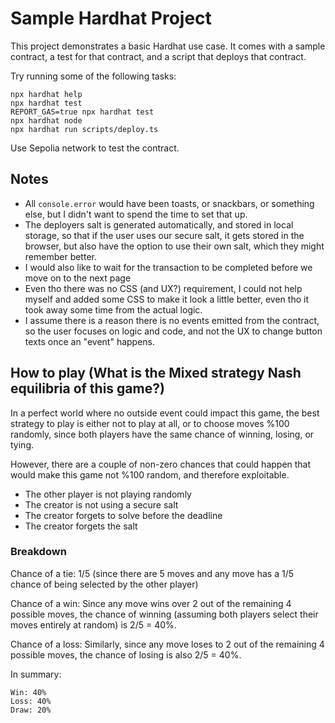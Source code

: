 # Sample Hardhat Project

This project demonstrates a basic Hardhat use case. It comes with a sample contract, a test for that contract, and a script that deploys that contract.

Try running some of the following tasks:

```shell
npx hardhat help
npx hardhat test
REPORT_GAS=true npx hardhat test
npx hardhat node
npx hardhat run scripts/deploy.ts
```

Use Sepolia network to test the contract. 

## Notes
* All `console.error` would have been toasts, or snackbars, or something else, but I didn't want to spend the time to set that up.
* The deployers salt is generated automatically, and stored in local storage, so that if the user uses our secure salt, it gets stored in the browser, but also have the option to use their own salt, which they might remember better.
* I would also like to wait for the transaction to be completed before we move on to the next page
* Even tho there was no CSS (and UX?) requirement, I could not help myself and added some CSS to make it look a little better, even tho it took away some time from the actual logic.
* I assume there is a reason there is no events emitted from the contract, so the user focuses on logic and code, and not the UX to change button texts once an "event" happens.

## How to play (What is the Mixed strategy Nash equilibria of this game?)
In a perfect world where no outside event could impact this game, the best strategy to play is either not to play at all, or to choose moves %100 randomly, since both players have the same chance of winning, losing, or tying.

However, there are a couple of non-zero chances that could happen that would make this game not %100 random, and therefore exploitable.
* The other player is not playing randomly
* The creator is not using a secure salt
* The creator forgets to solve before the deadline
* The creator forgets the salt

### Breakdown

Chance of a tie:
1/5 (since there are 5 moves and any move has a 1/5 chance of being selected by the other player)

Chance of a win:
Since any move wins over 2 out of the remaining 4 possible moves, the chance of winning (assuming both players select their moves entirely at random) is 2/5 = 40%.

Chance of a loss:
Similarly, since any move loses to 2 out of the remaining 4 possible moves, the chance of losing is also 2/5 = 40%.

In summary:

    Win: 40%
    Loss: 40%
    Draw: 20%

